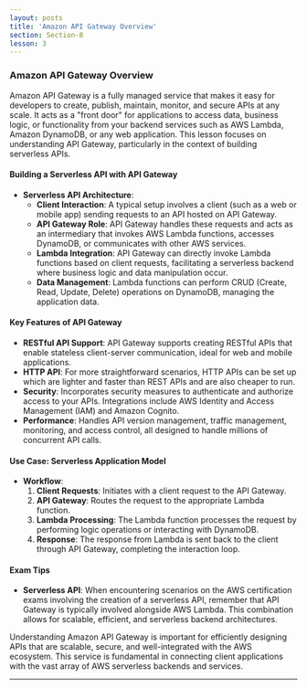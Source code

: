```yaml
---
layout: posts
title: 'Amazon API Gateway Overview'
section: Section-8
lesson: 3
---
```


### Amazon API Gateway Overview

Amazon API Gateway is a fully managed service that makes it easy for developers to create, publish, maintain, monitor, and secure APIs at any scale. It acts as a "front door" for applications to access data, business logic, or functionality from your backend services such as AWS Lambda, Amazon DynamoDB, or any web application. This lesson focuses on understanding API Gateway, particularly in the context of building serverless APIs.

<!-- pagebreak -->

#### Building a Serverless API with API Gateway

- **Serverless API Architecture**:
  - **Client Interaction**: A typical setup involves a client (such as a web or mobile app) sending requests to an API hosted on API Gateway.
  - **API Gateway Role**: API Gateway handles these requests and acts as an intermediary that invokes AWS Lambda functions, accesses DynamoDB, or communicates with other AWS services.
  - **Lambda Integration**: API Gateway can directly invoke Lambda functions based on client requests, facilitating a serverless backend where business logic and data manipulation occur.
  - **Data Management**: Lambda functions can perform CRUD (Create, Read, Update, Delete) operations on DynamoDB, managing the application data.

<!-- pagebreak -->

#### Key Features of API Gateway

- **RESTful API Support**: API Gateway supports creating RESTful APIs that enable stateless client-server communication, ideal for web and mobile applications.
- **HTTP API**: For more straightforward scenarios, HTTP APIs can be set up which are lighter and faster than REST APIs and are also cheaper to run.
- **Security**: Incorporates security measures to authenticate and authorize access to your APIs. Integrations include AWS Identity and Access Management (IAM) and Amazon Cognito.
- **Performance**: Handles API version management, traffic management, monitoring, and access control, all designed to handle millions of concurrent API calls.

<!-- pagebreak -->

#### Use Case: Serverless Application Model

- **Workflow**:
  1. **Client Requests**: Initiates with a client request to the API Gateway.
  2. **API Gateway**: Routes the request to the appropriate Lambda function.
  3. **Lambda Processing**: The Lambda function processes the request by performing logic operations or interacting with DynamoDB.
  4. **Response**: The response from Lambda is sent back to the client through API Gateway, completing the interaction loop.

<!-- pagebreak -->

#### Exam Tips

- **Serverless API**: When encountering scenarios on the AWS certification exams involving the creation of a serverless API, remember that API Gateway is typically involved alongside AWS Lambda. This combination allows for scalable, efficient, and serverless backend architectures.

Understanding Amazon API Gateway is important for efficiently designing APIs that are scalable, secure, and well-integrated with the AWS ecosystem. This service is fundamental in connecting client applications with the vast array of AWS serverless backends and services.

---
